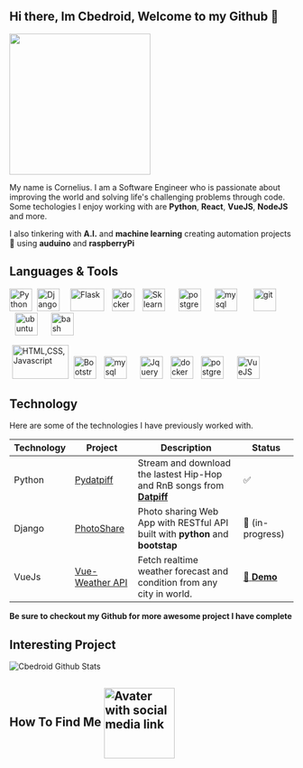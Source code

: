 ## Hi there, Im Cbedroid, Welcome to my Github 👋

<img src="https://user-images.githubusercontent.com/54720725/105557784-0cf66680-5cdb-11eb-84c9-0498e80d2ec7.png" height="250px">

My name is Cornelius. I am a Software Engineer who is passionate about improving the world and solving life's challenging problems through code. Some techologies I enjoy working with are **Python**, **React**, **VueJS**, **NodeJS** and more. 

I also tinkering with **A.I.** and **machine learning** creating automation projects :robot:  using  **auduino** and **raspberryPi** 


## Languages & Tools 

<p>
	<img title="Python" src="https://i.imgur.com/kYqNRW2.png" height="40"/>
 	<img title="Django" src="https://automationpanda.files.wordpress.com/2017/09/django-logo-negative.png" height="40" hspace="5"/>
	<img title="Flask" src="https://www.pngkey.com/png/detail/98-985032_flask-logo-flask-python-icon.png" width="60" height="40" hspace="10"/>
        <img src="https://i.imgur.com/O1dfbU2.png" alt="docker" height="40"/>
        <img title="Sklearn" src="https://rb.gy/qkumh0" height="40" hspace="10"/>
	<img title="Postgres" src="https://www.fullstackpython.com/img/logos/postgresql.jpg" alt="postgres" height="40" hspace="10"/>
	<img title="Mysql" src="https://i.imgur.com/DG1ai5x.png" alt="mysql" height="40" hspace="10"/>
 	<img tite="Git" src="https://miro.medium.com/max/3200/1*8fPMdk2Cd5iJQ7dI7jXCbA.jpeg" alt="git" height="40" hspace="15"/>
	<img title="Ubuntu" src="https://i.imgur.com/wiYdaql.png" alt="ubuntu" height="40" hspace="10"/>
	<img title="Bash" src="https://i.imgur.com/8ChUMCl.png" alt="bash" height="40" hspace="10"/>
</p>
<p>
	<img title="HTML,CSS,Javascript" src="https://user-images.githubusercontent.com/30186107/29488525-f55a69d0-84da-11e7-8a39-5476f663b5eb.png" width="100" height="60" hspace="5"/>
        <img title="Bootstrap" src="https://miro.medium.com/max/1024/0*HHrmGxvASDOUhNc-.png" height="40"/>
	<img title="Sass" src="https://images.iambacon.co.uk/blog/sass.png" alt="mysql" height="40" hspace="10"/>
	<img title="Jquery" src="https://www.programmingscripts.com/wp-content/uploads/2016/01/jquery-icon.png" height="40" hspace="10"/>
	<img title="NodeJS" src="https://icon-library.com/images/node-js-icon/node-js-icon-8.jpg" alt="docker" height="40"/>
        <img title="React"src="https://cdn.iconscout.com/icon/free/png-512/react-1-282599.png" alt="postgres" height="40" hspace="10"/>
	<img title="VueJS" src="https://vuejs.org/images/logo.png" height="40" hspace="10"/>
</p>

## Technology
Here are some of the technologies I have previously worked with.

| Technology | Project | Description | Status|
------| ------|-----|-------|
Python | [Pydatpiff](https://github.com/cbedroid/pydatpiff) | Stream and download the lastest Hip-Hop and RnB songs from [**Datpiff**](https://www.datpiff.com) | :white_check_mark: 
Django | [PhotoShare](https://github.com/cbedroid/Photo-Share) |Photo sharing Web App with RESTful API built with **python** and **bootstap** | :construction: (in-progress) |
VueJs | [Vue-Weather API](https://github.com/cbedroid/vue-weather-app)| Fetch realtime weather forecast and condition from any city in world. | <a href="https://cbedroid.github.io/vue-weather-app/" target="_blank"> :rocket: **Demo**</a> |
  
**Be sure to checkout my Github for more awesome project I have complete**

## Interesting Project
<img src="https://github-readme-stats.vercel.app/api?username=cbedroid&show_icons=true&theme=tokyonight"  alt="Cbedroid Github Stats" >


## How To Find Me  <img src="https://user-images.githubusercontent.com/54720725/105565664-eeea2f80-5cf5-11eb-9294-b7355a0d10a1.png" alt="Avater with social media link" align="center" height="125" >

<!--
**cbedroid/cbedroid** is a ✨ _special_ ✨ repository because its `README.md` (this file) appears on your GitHub profile.

Here are some ideas to get you started:

- 🔭 I’m currently working on ...
- 🌱 I’m currently learning 
- 👯 I’m looking to collaborate on ...
- 🤔 I’m looking for help with ...
- 💬 Ask me about ...
- 📫 How to reach me: ...
- 😄 Pronouns: ...
- ⚡ Fun fact: ...
-->
